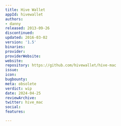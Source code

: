 ```yaml
---
title: Hive Wallet
appId: hivewallet
authors:
- danny
released: 2013-09-26
discontinued: 
updated: 2016-03-02
version: '1.5'
binaries: 
provider: 
providerWebsite: 
website: 
repository: https://github.com/hivewallet/hive-mac
issue: 
icon: 
bugbounty: 
meta: obsolete
verdict: wip
date: 2024-04-25
reviewArchive: 
twitter: hive_mac
social: 
features: 

---
```


